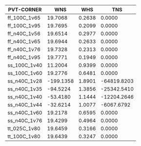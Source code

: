 |PVT-CORNER  |WNS      |WHS   |TNS        |
|------------|---------|------|-----------|
|ff_100C_1v65|19.7068  |0.2638|0.0000     |
|ff_100C_1v95|19.7695  |0.2099|0.0000     |
|ff_n40C_1v56|19.6514  |0.2977|0.0000     |
|ff_n40C_1v65|19.6944  |0.2633|0.0000     |
|ff_n40C_1v76|19.7328  |0.2313|0.0000     |
|ff_n40C_1v95|19.7771  |0.1949|0.0000     |
|ss_100C_1v40|11.2004  |0.9399|0.0000     |
|ss_100C_1v60|19.2776  |0.6481|0.0000     |
|ss_n40C_1v28|-199.1358|1.8901|-64819.8203|
|ss_n40C_1v35|-94.5224 |1.3856|-25342.5410|
|ss_n40C_1v40|-53.4180 |1.1444|-12204.2646|
|ss_n40C_1v44|-32.6214 |1.0077|-6067.6792 |
|ss_n40C_1v60|19.2178  |0.6595|0.0000     |
|ss_n40C_1v76|19.4299  |0.4964|0.0000     |
|tt_025C_1v80|19.6459  |0.3166|0.0000     |
|tt_100C_1v80|19.6439  |0.3247|0.0000     |
